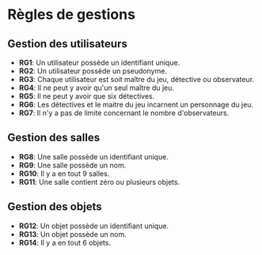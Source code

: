 # Règles de gestions 

## Gestion des utilisateurs
- **RG1**: Un utilisateur possède un identifiant unique.
- **RG2**: Un utilisateur possède un pseudonyme.
- **RG3**: Chaque utilisateur est soit maître du jeu, détective ou observateur.
- **RG4**: Il ne peut y avoir qu'un seul maître du jeu.
- **RG5**: Il ne peut y avoir que six détectives.
- **RG6**: Les détectives et le maitre du jeu incarnent un personnage du jeu. 
- **RG7**: Il n'y a pas de limite concernant le nombre d'observateurs.

## Gestion des salles
- **RG8**: Une salle possède un identifiant unique.
- **RG9**: Une salle possède un nom.
- **RG10**: Il y a en tout 9 salles.
- **RG11**: Une salle contient zéro ou plusieurs objets.

## Gestion des objets
- **RG12**: Un objet possède un identifiant unique.
- **RG13**: Un objet possède un nom.
- **RG14**: Il y a en tout 6 objets.

 